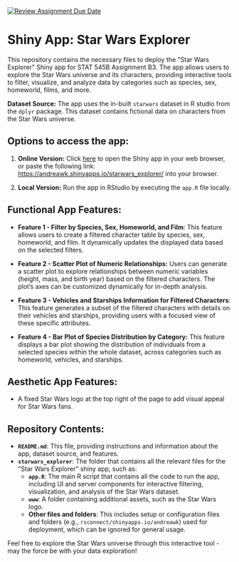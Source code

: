 [![Review Assignment Due Date](https://classroom.github.com/assets/deadline-readme-button-22041afd0340ce965d47ae6ef1cefeee28c7c493a6346c4f15d667ab976d596c.svg)](https://classroom.github.com/a/_WsouPuM)

# Shiny App: Star Wars Explorer

This repository contains the necessary files to deploy the "Star Wars Explorer" Shiny app for STAT 545B Assignment B3. The app allows users to explore the Star Wars universe and its characters, providing interactive tools to filter, visualize, and analyze data by categories such as species, sex, homeworld, films, and more.

**Dataset Source:** The app uses the in-built `starwars` dataset in R studio from the `dplyr` package. This dataset contains fictional data on characters from the Star Wars universe.

## Options to access the app:

1.  **Online Version:** Click [here](https://andreawk.shinyapps.io/starwars_explorer/) to open the Shiny app in your web browser, or paste the following link: <https://andreawk.shinyapps.io/starwars_explorer/> into your browser.

2.  **Local Version:** Run the app in RStudio by executing the `app.R` file locally.

## Functional App Features:

-   **Feature 1 - Filter by Species, Sex, Homeworld, and Film**: This feature allows users to create a filtered character table by species, sex, homeworld, and film. It dynamically updates the displayed data based on the selected filters.

-   **Feature 2 - Scatter Plot of Numeric Relationships:** Users can generate a scatter plot to explore relationships between numeric variables (height, mass, and birth year) based on the filtered characters. The plot’s axes can be customized dynamically for in-depth analysis.

-   **Feature 3 - Vehicles and Starships Information for Filtered Characters**: This feature generates a subset of the filtered characters with details on their vehicles and starships, providing users with a focused view of these specific attributes.

-   **Feature 4 - Bar Plot of Species Distribution by Category:** This feature displays a bar plot showing the distribution of individuals from a selected species within the whole dataset, across categories such as homeworld, vehicles, and starships.

## Aesthetic App Features:
- A fixed Star Wars logo at the top right of the page to add visual appeal for Star Wars fans. 


## Repository Contents:
- **`README.md`**: This file, providing instructions and information about the app, dataset source, and features.
- **`starwars_explorer`**: The folder that contains all the relevant files for the "Star Wars Explorer" shiny app, such as:  
  - **`app.R`**: The main R script that contains all the code to run the app, including UI and server components for interactive filtering, visualization, and analysis of the Star Wars dataset.
  - **`www`**: A folder containing additional assets, such as the Star Wars logo.
  - **Other files and folders**: This includes setup or configuration files and folders (e.g., `rsconnect/shinyapps.io/andreawk`) used for deployment, which can be ignored for general usage.

Feel free to explore the Star Wars universe through this interactive tool - may the force be with your data exploration!
